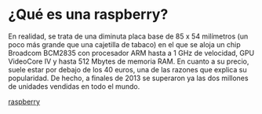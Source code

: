 # ¿Qué es una raspberry?
En realidad, se trata de una diminuta placa base de 85 x 54 milímetros (un poco más grande que una cajetilla de tabaco) en el que se aloja un chip Broadcom BCM2835 con procesador ARM hasta a 1 GHz de velocidad, GPU VideoCore IV y hasta 512 Mbytes de memoria RAM. En cuanto a su precio, suele estar por debajo de los 40 euros, una de las razones que explica su popularidad. De hecho, a finales de 2013 se superaron ya las dos millones de unidades vendidas en todo el mundo.

[raspberry](imagenes/raspberry.png)
